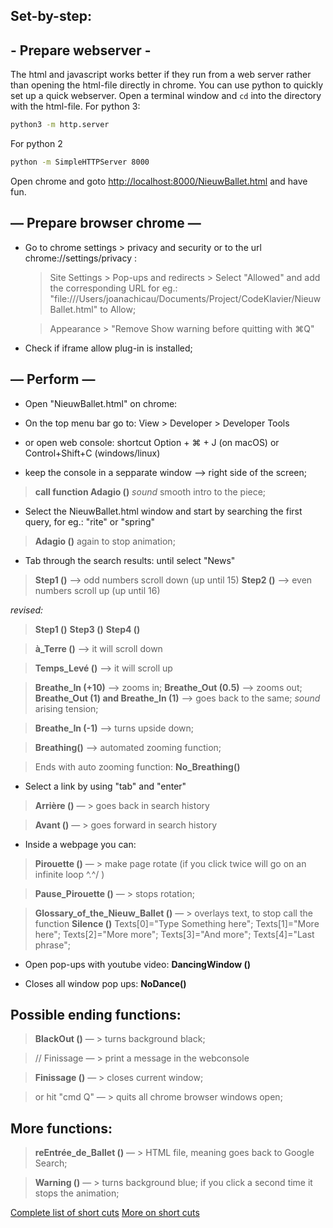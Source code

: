 ## Set-by-step: 

## - Prepare webserver - ##

The html and javascript works better if they run from a web server rather
than opening the html-file directly in chrome. You can use python to quickly
set up a quick webserver. Open a terminal window and `cd` into the directory
with the html-file. For python 3:

```bash
python3 -m http.server
```

For python 2

```bash
python -m SimpleHTTPServer 8000
```

Open chrome and goto <http://localhost:8000/NieuwBallet.html> and have fun.



## — Prepare browser chrome —

* Go to chrome settings > privacy and security or to the url chrome://settings/privacy :

    > Site Settings > Pop-ups and redirects > Select "Allowed" and add the corresponding URL for eg.: "file:///Users/joanachicau/Documents/Project/CodeKlavier/NieuwBallet.html" to Allow;  
    
    > Appearance > "Remove Show warning before quitting with ⌘Q"
    
* Check if iframe allow plug-in is installed;
 
## — Perform —

* Open "NieuwBallet.html" on chrome:

* On the top menu bar go to: View > Developer > Developer Tools 

* or open web console: shortcut Option + ⌘ + J (on macOS) or Control+Shift+C (windows/linux)

* keep the console in a sepparate window —> right side of the screen;

> __call function Adagio ()__ 
  > _sound_ smooth intro to the piece; 

* Select the NieuwBallet.html window and start by searching the first query, for eg.: "rite" or "spring"

> __Adagio ()__ again to stop animation;

* Tab through the search results: until select "News"

>  __Step1 ()__ —> odd numbers scroll down (up until 15) 
>  __Step2 ()__ —> even numbers scroll up (up until 16)

_revised:_
>  __Step1 ()__
>  __Step3 ()__
>  __Step4 ()__

> __à_Terre ()__ —> it will scroll down

> __Temps_Levé ()__ —> it will scroll up

> __Breathe_In (+10)__ —> zooms in; __Breathe_Out (0.5)__ —> zooms out; __Breathe_Out (1) and Breathe_In (1)__ —> goes back to the same;
  > _sound_ arising tension;
  
> __Breathe_In (-1)__ —> turns upside down;

> __Breathing()__ —> automated zooming function;

> Ends with auto zooming function: __No_Breathing()__  


* Select a link by using "tab" and "enter"

> __Arrière ()__ — > goes back in search history

> __Avant ()__ — > goes forward in search history


* Inside a webpage you can:

> __Pirouette ()__ — > make page rotate (if you click twice will go on an infinite loop \^.^/ )

> __Pause_Pirouette ()__ — > stops rotation;

> __Glossary_of_the_Nieuw_Ballet ()__ — > overlays text, to stop call the function __Silence ()__ 
    Texts[0]="Type Something here";
    Texts[1]="More here";
    Texts[2]="More more";
    Texts[3]="And more";
    Texts[4]="Last phrase";

* Open pop-ups with youtube video: __DancingWindow ()__  

* Closes all window pop ups: __NoDance()__ 

## Possible ending functions: 

> __BlackOut ()__ — > turns background black;

> // Finissage — > print a message in the webconsole 

> __Finissage ()__  — > closes current window;

> or hit "cmd Q" — > quits all chrome browser windows open;


## More functions:      

> __reEntrée_de_Ballet ()__ — > HTML file, meaning goes back to Google Search;

> __Warning ()__ — >  turns background blue; if you click a second time it stops the animation;


[Complete list of short cuts](https://support.google.com/accessibility/answer/157179?hl=en)
[More on short cuts](http://kurtle.io/2015/10/11/chrome-console-keyboard-shortcuts.html)
